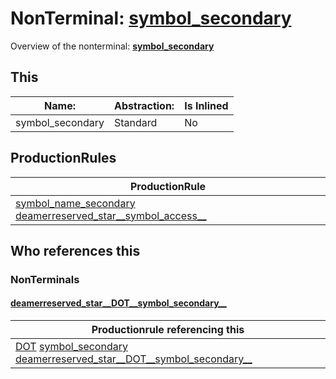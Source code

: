 # NonTerminal: **[symbol_secondary](./symbol_secondary.md)**

Overview of the nonterminal: **[symbol_secondary](./symbol_secondary.md)**



## This

| Name:                | Abstraction:    | Is Inlined |
| -------------------- | --------------- | ---------- |
| symbol_secondary | Standard | No |



## ProductionRules

| ProductionRule |
| ---- |
| [symbol_name_secondary](./symbol_name_secondary.md) [deamerreserved_star__symbol_access__](./deamerreserved_star__symbol_access__.md)  |




## Who references this

### NonTerminals


#### [deamerreserved_star__DOT__symbol_secondary__](./../Grammar/deamerreserved_star__DOT__symbol_secondary__.md)

| Productionrule referencing this                      |
| ---------------------------------------------------- |
| [DOT](./../Lexicon/DOT.md) [symbol_secondary](./symbol_secondary.md) [deamerreserved_star__DOT__symbol_secondary__](./deamerreserved_star__DOT__symbol_secondary__.md)  |




